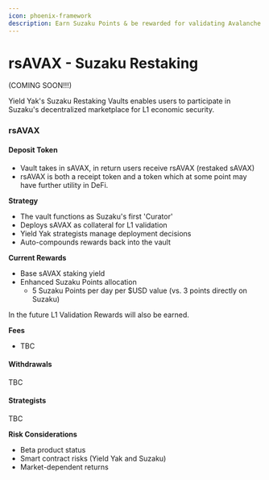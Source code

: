 ```yaml
---
icon: phoenix-framework
description: Earn Suzaku Points & be rewarded for validating Avalanche L1s
---
```


# rsAVAX - Suzaku Restaking

(COMING SOON!!!)

Yield Yak's Suzaku Restaking Vaults enables users to participate in Suzaku's decentralized marketplace for L1 economic security.

### rsAVAX&#x20;

#### Deposit Token

* Vault takes in sAVAX,  in return users receive rsAVAX (restaked sAVAX)
* rsAVAX is both a receipt token and a token which at some point may have further utility in DeFi.&#x20;

**Strategy**

* The vault functions as Suzaku's first 'Curator'
* Deploys sAVAX as collateral for L1 validation
* Yield Yak strategists manage deployment decisions
* Auto-compounds rewards back into the vault

**Current Rewards**

* Base sAVAX staking yield
* Enhanced Suzaku Points allocation
  * 5 Suzaku Points per day per $USD value (vs. 3 points directly on Suzaku)

In the future L1 Validation Rewards will also be earned.&#x20;

**Fees**

* TBC

#### Withdrawals

TBC

#### Strategists

TBC

**Risk Considerations**

* Beta product status
* Smart contract risks (Yield Yak and Suzaku)
* Market-dependent returns

